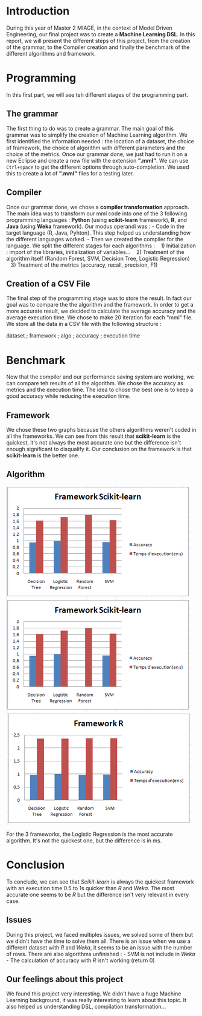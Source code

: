# Introduction
During this year of Master 2 MIAGE, in the context of Model Driven Engineering, our final project was to create a **Machine Learning DSL**. In this report, we will present the different steps of this project, from the creation of the grammar, to the Compiler creation and finally the benchmark of the different algorithms and framework.

# Programming 
In this first part, we will see teh different stages of the programming part. 
## The grammar 
The first thing to do was to create a grammar. The main goal of this grammar was to simplify the creation of Machine Learning algorithm. We first identified the information needed : the location of a dataset, the choice of framework, the choice of algorithm with different parameters and the choice of the metrics. Once our grammar done, we just had to run it on a new Eclipse and create a new file with the extension **".mml"**. We can use `Ctrl+space` to get the different options through auto-completion. 
We used this to create a lot of **".mml"** files for a testing later. 

## Compiler
Once our grammar done, we chose a **compiler transformation** approach. The main idea was to transform our mml code into one of the 3 following programming languages : **Python** (using **scikit-learn** framework), **R**, and **Java** (using **Weka** framework). 
Our modus operandi was : 
	- Code in the target language (R, Java, Pyhton). This step helped us understanding how the different languages worked. 
	- Then we created the compiler for the language. We split the different stages for each algorithms : 
&nbsp;&nbsp;&nbsp;1) Initialization : import of the libraries, initialization of variables...
&nbsp;&nbsp;&nbsp;2) Treatment of the algorithm itself (Random Forest, SVM, Decision Tree, Logistic Regression)
&nbsp;&nbsp;&nbsp;3) Treatment of the metrics (accuracy, recall, precision, F1)



## Creation of a CSV File 
The final step of the programming stage was to store the result. In fact our goal was to compare the the algorithm and the framework. In order to get a more accurate result, we decided to calculate the average accuracy and the average execution time. We chose to make 20 iteration for each "mml" file. 
We store all the data in a CSV file with the following structure :
 
dataset ; framework ; algo ; accuracy ; execution time
 

# Benchmark
Now that the compiler and our performance saving system are working, we can compare teh results of all the algorithm. We chose the accuracy as metrics and the execution time. The idea to chose the best one is to keep a good accuracy while reducing the execution time. 
## Framework


We chose these two graphs because the others algorithms weren't coded in all the frameworks. We can see from this result that **scikit-learn** is the quickest, it's not always the most accurate one but the difference isn't enough significant to disqualify it. 
Our conclusion on the framework is that **scikit-learn** is the better one.
## Algorithm
![framework scitkit](https://github.com/DjangoBK/MML-classification/blob/master/capture_Histogramme/framework_Scikit-learn.PNG)
![framework weka](https://github.com/DjangoBK/MML-classification/blob/master/capture_Histogramme/framework_Scikit-learn.PNG)
![framework R](https://github.com/DjangoBK/MML-classification/blob/master/capture_Histogramme/framework_R.PNG)

For the 3 frameworks, the Logistic Regression is the most accurate algorithm. It's not the quickest one, but the difference is in ms.
# Conclusion
To conclude, we can see that *Scikit-learn* is always the quickest framework with an execution time 0.5 to 1s quicker than *R* and *Weka*. The most accurate one seems to be *R* but the difference isn't very relevant in every case. 
## Issues 
During this project, we faced multiples issues, we solved some of them but we didn't have the time to solve them all. 
There is an issue when we use a different dataset with *R* and *Weka*, it seems to be an issue with the number of rows. 
There are also algorithms unfinished : 
	- SVM is not include in *Weka* 
	- The calculation of accuracy with *R* isn't working (return 0)

## Our feelings about this project
We found this project very interesting. We didn't have a huge Machine Learning background, it was really interesting to learn about this topic. It also helped us understanding DSL, compilation transformation...